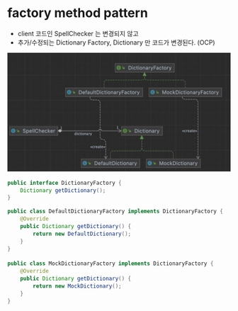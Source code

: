 # factory method pattern



- client 코드인 SpellChecker 는 변경되지 않고
- 추가/수정되는 Dictionary Factory, Dictionary 만 코드가 변경된다. (OCP)

![스크린샷 2023-08-12 오후 4.02.11](../../../img/item05-01.png)



~~~java
public interface DictionaryFactory {
    Dictionary getDictionary();
}
~~~



~~~java
public class DefaultDictionaryFactory implements DictionaryFactory {
    @Override
    public Dictionary getDictionary() {
        return new DefaultDictionary();
    }
}

public class MockDictionaryFactory implements DictionaryFactory {
    @Override
    public Dictionary getDictionary() {
        return new MockDictionary();
    }
}
~~~
































